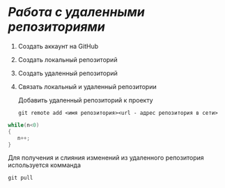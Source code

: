 # ***Работа с удаленными репозиториями***
1. Создать аккаунт на GitHub
2. Создать локальный репозиторий
3. Создать удаленный репозиторий
4. Связать локальный и удаленный репозитории

   Добавить удаленный репозиторий к проекту
   ```
   git remote add <имя репозитория><url - адрес репозитория в сети>
   ```
```C#
while(n<0)
{
   n++;
}
```

Для получения и слияния изменений из удаленного репозитория используется комманда 
```
git pull
```
